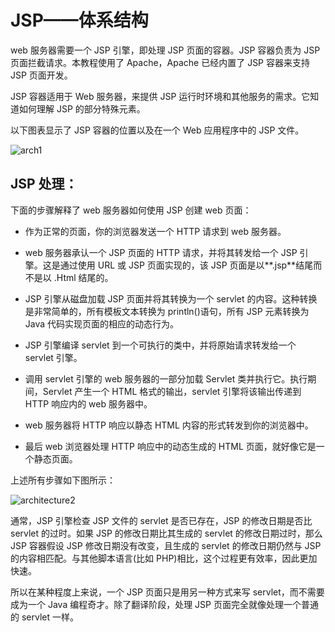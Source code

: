 # JSP——体系结构

web 服务器需要一个 JSP 引擎，即处理 JSP 页面的容器。JSP 容器负责为 JSP 页面拦截请求。本教程使用了 Apache，Apache 已经内置了 JSP 容器来支持 JSP 页面开发。

JSP 容器适用于 Web 服务器，来提供 JSP 运行时环境和其他服务的需求。它知道如何理解 JSP 的部分特殊元素。

以下图表显示了 JSP 容器的位置以及在一个 Web 应用程序中的 JSP 文件。


![arch1](../images/arch1.jpg)

## JSP 处理： 

下面的步骤解释了 web 服务器如何使用 JSP 创建 web 页面：

- 作为正常的页面，你的浏览器发送一个 HTTP 请求到 web 服务器。

- web 服务器承认一个 JSP 页面的 HTTP 请求，并将其转发给一个 JSP 引擎。这是通过使用 URL 或 JSP 页面实现的，该 JSP 页面是以**.jsp**结尾而不是以 .Html 结尾的。

- JSP 引擎从磁盘加载 JSP 页面并将其转换为一个 servlet 的内容。这种转换是非常简单的，所有模板文本转换为 println()语句，所有 JSP 元素转换为 Java 代码实现页面的相应的动态行为。

- JSP 引擎编译 servlet 到一个可执行的类中，并将原始请求转发给一个 servlet 引擎。

- 调用 servlet 引擎的 web 服务器的一部分加载 Servlet 类并执行它。执行期间，Servlet 产生一个 HTML 格式的输出，servlet 引擎将该输出传递到 HTTP 响应内的 web 服务器中。

- web 服务器将 HTTP 响应以静态 HTML 内容的形式转发到你的浏览器中。

- 最后 web 浏览器处理 HTTP 响应中的动态生成的 HTML 页面，就好像它是一个静态页面。

上述所有步骤如下图所示：

![architecture2](../images/arch2.jpg)

通常，JSP 引擎检查 JSP 文件的 servlet 是否已存在，JSP 的修改日期是否比 servlet 的过时。如果 JSP 的修改日期比其生成的 servlet 的修改日期过时，那么 JSP 容器假设 JSP 修改日期没有改变，且生成的 servlet 的修改日期仍然与 JSP 的内容相匹配。与其他脚本语言(比如 PHP)相比，这个过程更有效率，因此更加快速。

所以在某种程度上来说，一个 JSP 页面只是用另一种方式来写 servlet，而不需要成为一个 Java 编程奇才。除了翻译阶段，处理 JSP 页面完全就像处理一个普通的 servlet 一样。
